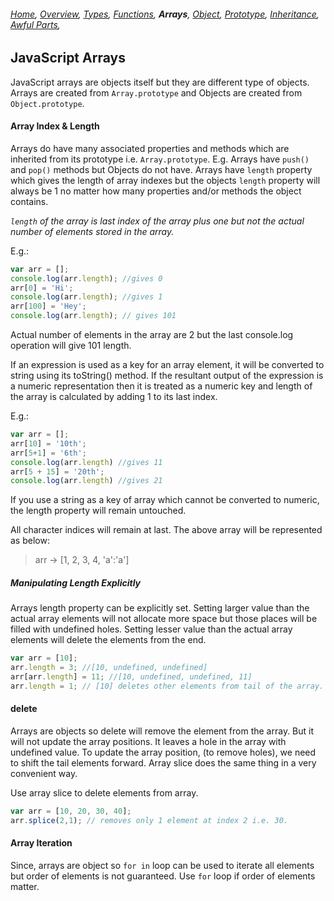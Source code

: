 ###### *[Home](https://tashbalrai.github.io)*, [Overview](/js/index.html), [Types](/js/types.html), [Functions](/js/functions.html), **Arrays**, [Object](/js/object.html), [Prototype](/js/proto.html), [Inheritance](/js/inheritance.html), [Awful Parts](/js/awful.html),

## JavaScript Arrays
JavaScript arrays are objects itself but they are different type of objects. Arrays are created from ```Array.prototype``` and Objects are created from ```Object.prototype```.

#### Array Index & Length
Arrays do have many associated properties and methods which are inherited from its prototype i.e. ```Array.prototype```. E.g. Arrays have ```push()``` and ```pop()``` methods but Objects do not have. Arrays have ```length``` property which gives the length of array indexes but the objects ```length``` property will always be 1 no matter how many properties and/or methods the object contains. 

*```length``` of the array is last index of the array plus one but not the actual number of elements stored in the array.*

E.g.:

```javascript
var arr = [];
console.log(arr.length); //gives 0
arr[0] = 'Hi';
console.log(arr.length); //gives 1
arr[100] = 'Hey';
console.log(arr.length); // gives 101
```

Actual number of elements in the array are 2 but the last console.log operation will give 101 length.

If an expression is used as a key for an array element, it will be converted to string using its toString() method. If the resultant output of the expression is a numeric representation then it is treated as a numeric key and length of the array is calculated by adding 1 to its last index.

E.g.:
```javascript
var arr = [];
arr[10] = '10th';
arr[5+1] = '6th';
console.log(arr.length) //gives 11
arr[5 + 15] = '20th';
console.log(arr.length) //gives 21
```
If you use a string as a key of array which cannot be converted to numeric, the length property will remain untouched.

All character indices will remain at last. The above array will be represented as below:

> arr -> [1, 2, 3, 4, 'a':'a']

##### Manipulating Length Explicitly
Arrays length property can be explicitly set. Setting larger value than the actual array elements will not allocate more space but those places will be filled with undefined holes. Setting lesser value than the actual array elements will delete the elements from the end.

```javascript
var arr = [10];
arr.length = 3; //[10, undefined, undefined]
arr[arr.length] = 11; //[10, undefined, undefined, 11]
arr.length = 1; // [10] deletes other elements from tail of the array.
```

#### delete
Arrays are objects so delete will remove the element from the array. But it will not update the array positions. It leaves a hole in the array with undefined value. To update the array position, (to remove holes), we need to shift the tail elements forward. Array slice does the same thing in a very convenient way.

Use array slice to delete elements from array.

```javascript
var arr = [10, 20, 30, 40];
arr.splice(2,1); // removes only 1 element at index 2 i.e. 30.
```

#### Array Iteration
Since, arrays are object so ```for in``` loop can be used to iterate all elements but order of elements is not guaranteed.
Use ```for``` loop if order of elements matter.
